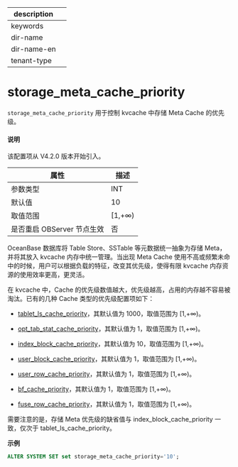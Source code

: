 |description||
|---|---|
|keywords||
|dir-name||
|dir-name-en||
|tenant-type||

# storage_meta_cache_priority

`storage_meta_cache_priority` 用于控制 kvcache 中存储 Meta Cache 的优先级。

<main id="notice" type='explain'>
<h4>说明</h4>
<p>该配置项从 V4.2.0 版本开始引入。</p>
</main>

| **属性** | **描述**    |
|-----------|------------|
| 参数类型 | INT |
| 默认值   | 10 |
| 取值范围 | [1,+∞) |
| 是否重启 OBServer 节点生效 | 否 |

OceanBase 数据库将 Table Store、SSTable 等元数据统一抽象为存储 Meta，并将其放入 kvcache 内存中统一管理。当出现 Meta Cache 使用不高或频繁未命中的时候，用户可以根据负载的特征，改变其优先级，使得有限 kvcache 内存资源的使用效率更高，更灵活。

在 kvcache 中，Cache 的优先级数值越大，优先级越高，占用的内存越不容易被淘汰。已有的几种 Cache 类型的优先级配置项如下：

* [tablet_ls_cache_priority](23900.tablet_ls_cache_priority.md)，其默认值为 1000，取值范围为 [1,+∞)。

* [opt_tab_stat_cache_priority](24000.opt_tab_stat_cache_priority.md)，其默认值为 1，取值范围为 [1,+∞)。

* [index_block_cache_priority](24100.index_block_cache_priority.md)，其默认值为 10，取值范围为 [1,+∞)。

* [user_block_cache_priority](22500.user_block_cache_priority.md)，其默认值为 1，取值范围为 [1,+∞)。

* [user_row_cache_priority](22700.user_row_cache_priority.md)，其默认值为 1，取值范围为 [1,+∞)。

* [bf_cache_priority](3200.bf_cache_priority.md)，其默认值为 1，取值范围为 [1,+∞)。

* [fuse_row_cache_priority](10100.fuse_row_cache_priority.md)，其默认值为 1，取值范围为 [1,+∞)。

需要注意的是，存储 Meta 优先级的缺省值与 index_block_cache_priority 一致，仅次于 tablet_ls_cache_priority。

**示例**

```sql
ALTER SYSTEM SET set storage_meta_cache_priority='10'; 
```
